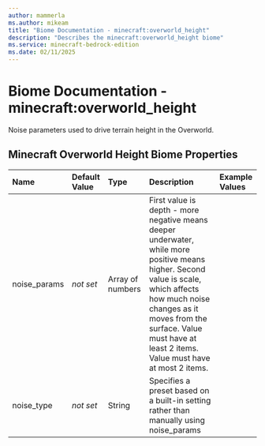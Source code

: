 ```yaml
---
author: mammerla
ms.author: mikeam
title: "Biome Documentation - minecraft:overworld_height"
description: "Describes the minecraft:overworld_height biome"
ms.service: minecraft-bedrock-edition
ms.date: 02/11/2025 
---
```


# Biome Documentation - minecraft:overworld_height

Noise parameters used to drive terrain height in the Overworld.


## Minecraft Overworld Height Biome Properties

|Name       |Default Value |Type |Description |Example Values |
|:----------|:-------------|:----|:-----------|:------------- |
| noise_params | *not set* | Array of numbers | First value is depth - more negative means deeper underwater, while more positive means higher. Second value is scale, which affects how much noise changes as it moves from the surface. Value must have at least 2 items. Value must have at most 2 items. |  | 
| noise_type | *not set* | String | Specifies a preset based on a built-in setting rather than manually using noise_params |  | 